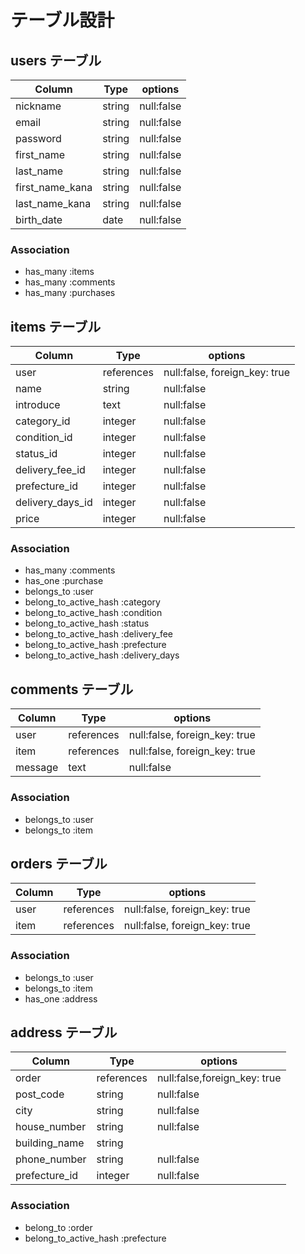 # テーブル設計

## users テーブル

| Column           | Type       | options    |
| ---------------- | ---------- | ---------- |
| nickname         | string     | null:false |
| email            | string     | null:false |
| password         | string     | null:false |
| first_name       | string     | null:false |
| last_name        | string     | null:false |
| first_name_kana  | string     | null:false |
| last_name_kana   | string     | null:false |
| birth_date       | date       | null:false |

### Association

- has_many :items
- has_many :comments
- has_many :purchases

## items テーブル

| Column           | Type       | options                       |
| ---------------- | ---------- | ----------------------------- |
| user             | references | null:false, foreign_key: true |
| name             | string     | null:false                    |
| introduce        | text       | null:false                    |
| category_id      | integer    | null:false                    |
| condition_id     | integer    | null:false                    |
| status_id        | integer    | null:false                    |
| delivery_fee_id  | integer    | null:false                    |
| prefecture_id    | integer    | null:false                    |
| delivery_days_id | integer    | null:false                    |
| price            | integer    | null:false                    |

### Association

- has_many :comments
- has_one :purchase
- belongs_to :user
- belong_to_active_hash :category
- belong_to_active_hash :condition
- belong_to_active_hash :status
- belong_to_active_hash :delivery_fee
- belong_to_active_hash :prefecture
- belong_to_active_hash :delivery_days

## comments テーブル

| Column           | Type       | options                       |
| ---------------- | ---------- | ----------------------------- |
| user             | references | null:false, foreign_key: true |
| item             | references | null:false, foreign_key: true |
| message          | text       | null:false                    |

### Association

- belongs_to :user
- belongs_to :item

## orders テーブル

| Column           | Type       | options                       |
| ---------------- | ---------- | ----------------------------- |
| user             | references | null:false, foreign_key: true |
| item             | references | null:false, foreign_key: true |

### Association

- belongs_to :user
- belongs_to :item
- has_one :address

## address テーブル

| Column           | Type       | options                       |
| ---------------- | ---------- | ----------------------------- |
| order            | references | null:false,foreign_key: true  |
| post_code        | string     | null:false                    |
| city             | string     | null:false                    |
| house_number     | string     | null:false                    |
| building_name    | string     |                               |
| phone_number     | string     | null:false                    |
| prefecture_id    | integer    | null:false                    |

### Association

- belong_to :order
- belong_to_active_hash :prefecture
